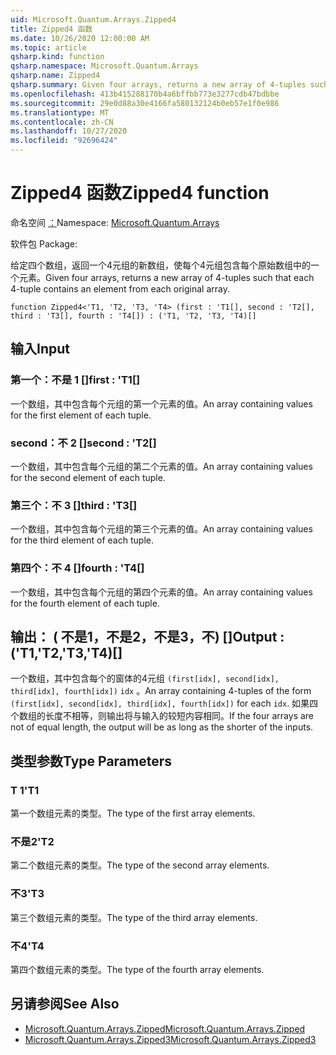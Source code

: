 ```yaml
---
uid: Microsoft.Quantum.Arrays.Zipped4
title: Zipped4 函数
ms.date: 10/26/2020 12:00:00 AM
ms.topic: article
qsharp.kind: function
qsharp.namespace: Microsoft.Quantum.Arrays
qsharp.name: Zipped4
qsharp.summary: Given four arrays, returns a new array of 4-tuples such that each 4-tuple contains an element from each original array.
ms.openlocfilehash: 413b415288170b4a6bffbb773e3277cdb47bdbbe
ms.sourcegitcommit: 29e0d88a30e4166fa580132124b0eb57e1f0e986
ms.translationtype: MT
ms.contentlocale: zh-CN
ms.lasthandoff: 10/27/2020
ms.locfileid: "92696424"
---
```

# <a name="zipped4-function"></a><span data-ttu-id="de3da-102">Zipped4 函数</span><span class="sxs-lookup"><span data-stu-id="de3da-102">Zipped4 function</span></span>

<span data-ttu-id="de3da-103">命名空间 [：](xref:Microsoft.Quantum.Arrays)</span><span class="sxs-lookup"><span data-stu-id="de3da-103">Namespace: [Microsoft.Quantum.Arrays](xref:Microsoft.Quantum.Arrays)</span></span>

<span data-ttu-id="de3da-104">软件包 [](https://nuget.org/packages/)</span><span class="sxs-lookup"><span data-stu-id="de3da-104">Package: [](https://nuget.org/packages/)</span></span>


<span data-ttu-id="de3da-105">给定四个数组，返回一个4元组的新数组，使每个4元组包含每个原始数组中的一个元素。</span><span class="sxs-lookup"><span data-stu-id="de3da-105">Given four arrays, returns a new array of 4-tuples such that each 4-tuple contains an element from each original array.</span></span>

```qsharp
function Zipped4<'T1, 'T2, 'T3, 'T4> (first : 'T1[], second : 'T2[], third : 'T3[], fourth : 'T4[]) : ('T1, 'T2, 'T3, 'T4)[]
```


## <a name="input"></a><span data-ttu-id="de3da-106">输入</span><span class="sxs-lookup"><span data-stu-id="de3da-106">Input</span></span>

### <a name="first--t1"></a><span data-ttu-id="de3da-107">第一个：不是 1 []</span><span class="sxs-lookup"><span data-stu-id="de3da-107">first : 'T1[]</span></span>

<span data-ttu-id="de3da-108">一个数组，其中包含每个元组的第一个元素的值。</span><span class="sxs-lookup"><span data-stu-id="de3da-108">An array containing values for the first element of each tuple.</span></span>


### <a name="second--t2"></a><span data-ttu-id="de3da-109">second：不 2 []</span><span class="sxs-lookup"><span data-stu-id="de3da-109">second : 'T2[]</span></span>

<span data-ttu-id="de3da-110">一个数组，其中包含每个元组的第二个元素的值。</span><span class="sxs-lookup"><span data-stu-id="de3da-110">An array containing values for the second element of each tuple.</span></span>


### <a name="third--t3"></a><span data-ttu-id="de3da-111">第三个：不 3 []</span><span class="sxs-lookup"><span data-stu-id="de3da-111">third : 'T3[]</span></span>

<span data-ttu-id="de3da-112">一个数组，其中包含每个元组的第三个元素的值。</span><span class="sxs-lookup"><span data-stu-id="de3da-112">An array containing values for the third element of each tuple.</span></span>


### <a name="fourth--t4"></a><span data-ttu-id="de3da-113">第四个：不 4 []</span><span class="sxs-lookup"><span data-stu-id="de3da-113">fourth : 'T4[]</span></span>

<span data-ttu-id="de3da-114">一个数组，其中包含每个元组的第四个元素的值。</span><span class="sxs-lookup"><span data-stu-id="de3da-114">An array containing values for the fourth element of each tuple.</span></span>



## <a name="output--t1t2t3t4"></a><span data-ttu-id="de3da-115">输出： ( 不是1，不是2，不是3，不) []</span><span class="sxs-lookup"><span data-stu-id="de3da-115">Output : ('T1,'T2,'T3,'T4)[]</span></span>

<span data-ttu-id="de3da-116">一个数组，其中包含每个的窗体的4元组 `(first[idx], second[idx], third[idx], fourth[idx])` `idx` 。</span><span class="sxs-lookup"><span data-stu-id="de3da-116">An array containing 4-tuples of the form `(first[idx], second[idx], third[idx], fourth[idx])` for each `idx`.</span></span> <span data-ttu-id="de3da-117">如果四个数组的长度不相等，则输出将与输入的较短内容相同。</span><span class="sxs-lookup"><span data-stu-id="de3da-117">If the four arrays are not of equal length, the output will be as long as the shorter of the inputs.</span></span>

## <a name="type-parameters"></a><span data-ttu-id="de3da-118">类型参数</span><span class="sxs-lookup"><span data-stu-id="de3da-118">Type Parameters</span></span>

### <a name="t1"></a><span data-ttu-id="de3da-119">T 1</span><span class="sxs-lookup"><span data-stu-id="de3da-119">'T1</span></span>

<span data-ttu-id="de3da-120">第一个数组元素的类型。</span><span class="sxs-lookup"><span data-stu-id="de3da-120">The type of the first array elements.</span></span>
### <a name="t2"></a><span data-ttu-id="de3da-121">不是2</span><span class="sxs-lookup"><span data-stu-id="de3da-121">'T2</span></span>

<span data-ttu-id="de3da-122">第二个数组元素的类型。</span><span class="sxs-lookup"><span data-stu-id="de3da-122">The type of the second array elements.</span></span>
### <a name="t3"></a><span data-ttu-id="de3da-123">不3</span><span class="sxs-lookup"><span data-stu-id="de3da-123">'T3</span></span>

<span data-ttu-id="de3da-124">第三个数组元素的类型。</span><span class="sxs-lookup"><span data-stu-id="de3da-124">The type of the third array elements.</span></span>
### <a name="t4"></a><span data-ttu-id="de3da-125">不4</span><span class="sxs-lookup"><span data-stu-id="de3da-125">'T4</span></span>

<span data-ttu-id="de3da-126">第四个数组元素的类型。</span><span class="sxs-lookup"><span data-stu-id="de3da-126">The type of the fourth array elements.</span></span>

## <a name="see-also"></a><span data-ttu-id="de3da-127">另请参阅</span><span class="sxs-lookup"><span data-stu-id="de3da-127">See Also</span></span>

- [<span data-ttu-id="de3da-128">Microsoft.Quantum.Arrays.Zipped</span><span class="sxs-lookup"><span data-stu-id="de3da-128">Microsoft.Quantum.Arrays.Zipped</span></span>](xref:Microsoft.Quantum.Arrays.Zipped)
- [<span data-ttu-id="de3da-129">Microsoft.Quantum.Arrays.Zipped3</span><span class="sxs-lookup"><span data-stu-id="de3da-129">Microsoft.Quantum.Arrays.Zipped3</span></span>](xref:Microsoft.Quantum.Arrays.Zipped3)